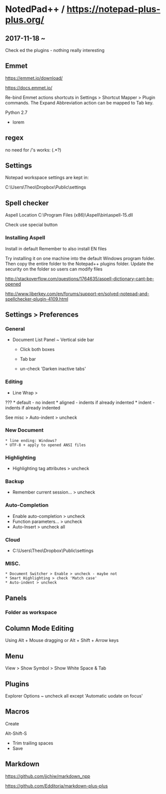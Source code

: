 

# NotedPad++ / https://notepad-plus-plus.org/

## 2017-11-18 ~ 

Check ed the plugins - nothing really interesting

## Emmet

https://emmet.io/download/

https://docs.emmet.io/

Re-bind Emmet actions shortcuts in Settings > Shortcut Mapper > Plugin commands. The Expand Abbreviation action can be mapped to Tab key.

Python 2.7 

* lorem

## regex
no need for /'s
works: (.*?)


## Settings

Notepad workspace settings are kept in:

C:\Users\Theo\Dropbox\Public\settings


## Spell checker

Aspell Location
C:\Program Files (x86)\Aspell\bin\aspell-15.dll

Check use special button


### Installing Aspell
Install in default
Remember to also install EN files

Try installing it on one machine into the default Windows program folder.
Then copy the entire folder to the Notepad++ plugins folder.
Update the security on the folder so users can modify files

http://stackoverflow.com/questions/1764635/aspell-dictionary-cant-be-opened

http://www.liberkey.com/en/forums/support-en/solved-notepad-and-spellchecker-plugin-4109.html


## Settings > Preferences

### General
* Document List Panel ~ Vertical side bar
	* Click both boxes


	* Tab bar
	* un-check 'Darken inactive tabs'


### Editing

* Line Wrap >

???
	* default - no indent
	* aligned - indents if already indented
	* indent - indents if already indented

See misc > Auto-indent > uncheck



### New Document

	* line ending: Windows?
	* UTF-8 + apply to opened ANSI files

### Highlighting

* Highlighting tag attributes > uncheck


### Backup

* Remember current session... > uncheck


### Auto-Completion

* Enable auto-completion > uncheck
* Function parameters... > uncheck
* Auto-Insert > uncheck all

### Cloud

* C:\Users\Theo\Dropbox\Public\settings

### MISC.
	* Document Switcher > Enable > uncheck - maybe not
	* Smart Highlighting > check 'Match case'
	* Auto-indent > uncheck




## Panels

### Folder as workspace

## Column Mode Editing
Using
Alt + Mouse dragging   or
Alt + Shift + Arrow keys


## Menu

View > Show Symbol > Show White Space & Tab
 

## Plugins

Explorer Options ~ uncheck all except 'Automatic uodate on focus'


## Macros

Create

Alt-Shift-S
* Trim trailing spaces
* Save


## Markdown

https://github.com/jjchiw/markdown_npp

https://github.com/Edditoria/markdown-plus-plus
